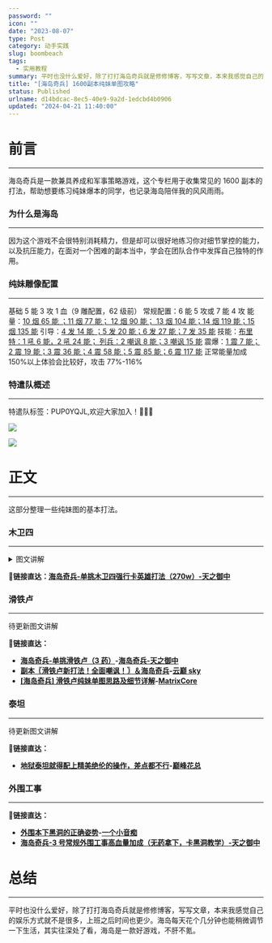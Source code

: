 ```yaml
---
password: ""
icon: ""
date: "2023-08-07"
type: Post
category: 动手实践
slug: boombeach
tags:
  - 实用教程
summary: 平时也没什么爱好，除了打打海岛奇兵就是修修博客，写写文章，本来我感觉自己的娱乐方式就不是很多，上班之后时间也更少。海岛每天花个几分钟也能稍微调节一下生活，其实往深处了看，海岛是一款好游戏，不肝不氪。
title: "[海岛奇兵] 1600副本纯妹单图攻略"
status: Published
urlname: d14bdcac-8ec5-40e9-9a2d-1edcbd4b0906
updated: "2024-04-21 11:40:00"
---
```


# 前言

---

海岛奇兵是一款兼具养成和军事策略游戏，这个专栏用于收集常见的 1600 副本的打法，帮助想要练习纯妹爆本的同学，也记录海岛陪伴我的风风雨雨。

### 为什么是海岛

---

因为这个游戏不会很特别消耗精力，但是却可以很好地练习你对细节掌控的能力，以及抗压能力，在面对一个困难的副本当中，学会在团队合作中发挥自己独特的作用。

### 纯妹雕像配置

---

基础 5 能 3 攻 1 血（9 雕配置，62 级前） 常规配置：6 能 5 攻或 7 能 4 攻
能量：<u>10 烟 65 能 ；11 烟 77 能； 12 烟 90 能； 13 烟 104 能；14 烟 119 能；15 烟 135 能</u>
引导：<u>4 发 14 能 ；5 发 20 能；6 发 27 能；7 发 35 能</u>
技能：<u>布里特：1 吼 6 能，2 吼 24 能； 列兵：2 嘲讽 8 能；3 嘲讽 15 能</u>
震爆：<u>1 震 7 能；2 震 19 能；3 震 36 能；4 震 58 能；5 震 85 能；6 震 117 能</u>
正常能量加成 150%以上体验会比较好，攻击 77%-116%

### 特遣队概述

---

特遣队标签：PUP0YQJL,欢迎大家加入！👏👏👏

![](https://bu.dusays.com/2024/04/18/66211103e3e4c.webp)

![](https://bu.dusays.com/2024/04/18/6621106b8964e.webp)

# 正文

---

这部分整理一些纯妹图的基本打法。

### 木卫四

---

<details>
  <summary>图文讲解</summary>

木卫四纯妹打法有两种，一种是带小绿直接吼，一种是卡列兵持续输出，两种难度相当，第一种对震点的要求比较高，手速要跟上，缺点就是比较费能量，卡列兵优点就是省能量，但是细节要把握好，不然极其容易团灭。
一般而言，木卫四的右侧的电池是用来收能量的，所以萌新可不要偷吃哦，配置至少六能起步，吃能量药和攻击药，能量总加成 150 以上。

![](https://bu.dusays.com/2023/09/20/650acd9f7e214.png)

起手两发火炮排雷，一发火炮扎卡一下迫击炮位置的建筑，扎卡是为了更好的聚集妹子，不会使其特别容易分散，排雷的位置就是等会儿的爆本点，提前准备。

![](https://bu.dusays.com/2023/09/20/650acdadaa135.png)

在右侧先收能量，如果想要单图并且很自信的话可以多吃点，不然就留一些给第二波的兄弟，如果能两三波带走木卫四也是很成功的了。这里丢一发引导聚集一下。

![](https://bu.dusays.com/2023/09/20/650acdbdcab35.png)

触边引导，给一发烟雾进行掩护，接下来反应要快

![](https://bu.dusays.com/2023/09/20/650acdcd88172.png)

看到这个波浪纹的点位，就是迫击炮的正下方，长距离就是为了能很好拉开妹子和列兵的距离。

![](https://bu.dusays.com/2023/09/20/650acddd5c411.png)

这里烟雾的间隔也比较有讲究，因为妹子是分成两列，所以烟雾间隔不能卡得太极限，不然就容易漏出来，导致输出大打折扣。

![](https://bu.dusays.com/2023/09/20/650acdec69f0a.png)

接下来的这发引导就是卡着这个微小的间隙，⚠️ 一定要放大地去丢这个引导，不然很容易丢偏导致出大问题。

![](https://bu.dusays.com/2023/09/20/650acdfdbb1ee.png)

结尾的两烟雾，丢出 0.1-0.2 秒的间隔，目的就是为了让建筑优先瞄准列兵。

![](https://bu.dusays.com/2023/09/20/650ace10901af.png)

然后在列兵走到小加农炮的位置中间的时候丢出一发震爆，同时开启嘲讽技能，因为震爆有滞空时间，所以需要预判。

![](https://bu.dusays.com/2023/09/20/650ace1fdfeb8.png)

等到妹子走到点位的时候，烟雾还剩下 1/6 的时候，提前丢出两发震爆，一发在喷火，一发在火箭，由于天御打的时候有微型震爆的加成，所以丢了两发给上面的火箭，不然还需要一震。

![](https://bu.dusays.com/2023/09/20/650ace3674027.png)

列兵的嘲讽时间是八秒，但是间隔不要断，等到震爆剩下 1/6 的时候，补上两震。

![](https://bu.dusays.com/2023/09/20/650ace55436f3.png)

最后补上一发小怪，强行进行输出

最终完成了爆本，280W 的血量，可以说非常精彩！

  </details>

🚀**链接直达：**[**海岛奇兵-单挑木卫四强行卡英雄打法（270w）-天之御中**](https://www.bilibili.com/video/BV1iK4y1j7Fh/?spm_id_from=333.999.0.0&vd_source=237e295a40d7aaea043ead8c0d2c78ab)

### 滑铁卢

---

待更新图文讲解

🚀**链接直达：**

- [**海岛奇兵-单挑滑铁卢（3 药）**](https://www.bilibili.com/video/BV1HX4y1K7os/?spm_id_from=333.999.0.0&vd_source=237e295a40d7aaea043ead8c0d2c78ab)**-**[**海岛奇兵-天之御中**](https://space.bilibili.com/678882540)
- [**副本〖滑铁卢新打法！全面嘲讽！〗＆海岛奇兵**](https://www.bilibili.com/video/BV1Sr4y187w4/?spm_id_from=333.999.0.0&vd_source=237e295a40d7aaea043ead8c0d2c78ab)**-**[**云巅 sky**](https://space.bilibili.com/2136371656?spm_id_from=333.788.0.0)
- [**[海岛奇兵] 滑铁卢纯妹单图思路及细节详解**](https://www.bilibili.com/video/BV1ca4y117pg/?spm_id_from=333.999.0.0&vd_source=237e295a40d7aaea043ead8c0d2c78ab)**-**[**MatrixCore**](https://space.bilibili.com/690893106?spm_id_from=333.788.0.0)

### 泰坦

---

待更新图文讲解

🚀**链接直达：**

- [**地狱泰坦就得配上精美绝伦的操作，差点都不行**](https://www.bilibili.com/video/BV1qP411Z7QZ/?spm_id_from=333.337.search-card.all.click&vd_source=237e295a40d7aaea043ead8c0d2c78ab)**-**[**巅峰花总**](https://space.bilibili.com/421840531?spm_id_from=333.788.0.0)

### 外围工事

---

🚀**链接直达：**

- [**外围本下黑洞的正确姿势**](https://www.bilibili.com/video/BV1Bm4y1Y7TS/?spm_id_from=333.337.search-card.all.click&vd_source=237e295a40d7aaea043ead8c0d2c78ab)**-**[**一个小音痴**](https://space.bilibili.com/208999027?spm_id_from=333.788.0.0)
- [**海岛奇兵-3 号常规外围工事高血量加成（无药拿下，卡黑洞教学）**](https://www.bilibili.com/video/BV1Kt4y1i7Wz/?spm_id_from=333.337.search-card.all.click&vd_source=237e295a40d7aaea043ead8c0d2c78ab)[**-天之御中**](https://www.bilibili.com/video/BV1iK4y1j7Fh/?spm_id_from=333.999.0.0&vd_source=237e295a40d7aaea043ead8c0d2c78ab)

# 总结

---

平时也没什么爱好，除了打打海岛奇兵就是修修博客，写写文章，本来我感觉自己的娱乐方式就不是很多，上班之后时间也更少。海岛每天花个几分钟也能稍微调节一下生活，其实往深处了看，海岛是一款好游戏，不肝不氪。
